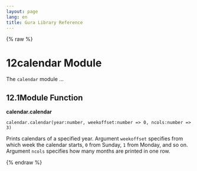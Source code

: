 ```yaml
---
layout: page
lang: en
title: Gura Library Reference
---
```


{% raw %}
<h1><span class="caption-index-1">12</span><a name="anchor-12"></a>calendar Module</h1>
<p>
The <code>calendar</code> module ...
</p>
<h2><span class="caption-index-2">12.1</span><a name="anchor-12-1"></a>Module Function</h2>
<p>
<strong>calendar.calendar</strong>
</p>
<p>
<code>calendar.calendar(year:number, weekoffset:number =&gt; 0, ncols:number =&gt; 3)</code>
</p>
<p>
Prints calendars of a specified year. Argument <code>weekoffset</code> specifies from which week the calendar starts, <code>0</code> from Sunday,  <code>1</code> from Monday, and so on. Argument <code>ncols</code> specifies how many months are printed in one row.
</p>
<p />

{% endraw %}

